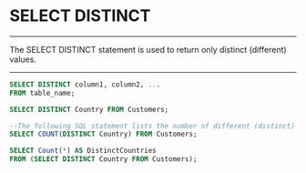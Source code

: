
SELECT DISTINCT
======

[]()

---

The SELECT DISTINCT statement is used to return only distinct (different) values.

---

```SQL
SELECT DISTINCT column1, column2, ...
FROM table_name;
```

```SQL
SELECT DISTINCT Country FROM Customers;
```

```SQL
--The following SQL statement lists the number of different (distinct) customer countries:
SELECT COUNT(DISTINCT Country) FROM Customers;
```

```SQL
SELECT Count(*) AS DistinctCountries
FROM (SELECT DISTINCT Country FROM Customers);
```
